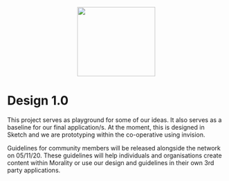 <p align="center">
  <img width="180" height="160" src="https://media.giphy.com/media/SV0237fugVVZAfJChS/giphy.gif">
</p>

# Design 1.0 

This project serves as playground for some of our ideas. It also serves as a baseline for our final application/s. At the moment, this is designed in Sketch and we are prototyping within the co-operative using invision. 

Guidelines for community members will be released alongside the network on 05/11/20. These guidelines will help individuals and organisations create content within Morality or use our design and guidelines in their own 3rd party applications.

